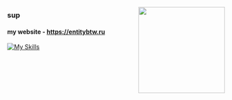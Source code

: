 <img src="https://i.imgur.com/90S5TXZ.png" width="200" align="right"> </img>
### sup
#### my website - https://entitybtw.ru

[![My Skills](https://skillicons.dev/icons?i=py,html,css,linux,ps,ae)](https://entitybtw.ru)
